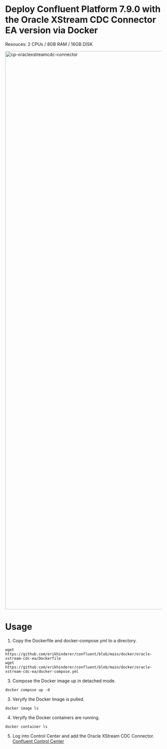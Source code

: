 # Deploy Confluent Platform 7.9.0 with the Oracle XStream CDC Connector EA version via Docker

Resouces: 2 CPUs / 8GB RAM / 16GB DISK

<img width="1792" alt="cp-oraclexstreamcdc-connector" src="https://github.com/user-attachments/assets/7535b2a8-1699-4680-8738-af929965d24a" />

# Usage
1. Copy the Dockerfile and docker-compose.yml to a directory.
```
wget https://github.com/erikhinderer/confluent/blob/main/docker/oracle-xstream-cdc-ea/Dockerfile
wget https://github.com/erikhinderer/confluent/blob/main/docker/oracle-xstream-cdc-ea/docker-compose.yml
```
3. Compose the Docker image up in detached mode.
```
docker compose up -d
```
3. Veryify the Docker Image is pulled.
```
docker image ls
```
4. Veryify the Docker containers are running.
```
docker container ls
```
5. Log into Control Center and add the Oracle XStream CDC Connector.
   [Confluent Control Center](http://localhost:9021)
